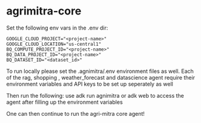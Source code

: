 # agrimitra-core

Set the following env vars in the .env dir:
```
GOOGLE_CLOUD_PROJECT="<project-name>"
GOOGLE_CLOUD_LOCATION="us-central1"
BQ_COMPUTE_PROJECT_ID="<project-name>"
BQ_DATA_PROJECT_ID="<project-name>"
BQ_DATASET_ID="<dataset_id>"
```

To run locally please set the .agnimitra/.env environment files as well.
Each of the rag, shopping , weather_forecast and datascience agent require their environment variables and API keys to be set up seperately as well


Then run the following:
use adk run agnimitra
or adk web to access the agent after filling up the environment variables

One can then continue to run the agri-mitra core agent!
